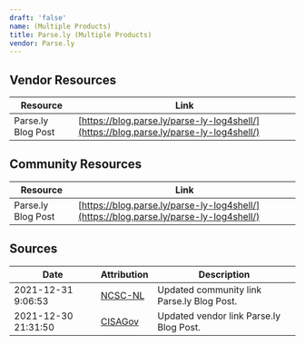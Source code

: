 ```yaml
---
draft: 'false'
name: (Multiple Products)
title: Parse.ly (Multiple Products)
vendor: Parse.ly
---
```


## Vendor Resources
| Resource | Link |
| --- | --- |
| Parse.ly Blog Post | [https://blog.parse.ly/parse-ly-log4shell/](https://blog.parse.ly/parse-ly-log4shell/) |

## Community Resources
| Resource | Link |
| --- | --- |
| Parse.ly Blog Post | [https://blog.parse.ly/parse-ly-log4shell/](https://blog.parse.ly/parse-ly-log4shell/) |


## Sources
| Date | Attribution | Description |
| --- | --- | --- |
| 2021-12-31 9:06:53 | [NCSC-NL](https://github.com/NCSC-NL/log4shell/blob/main/software/README.md) | Updated community link Parse.ly Blog Post.  |
| 2021-12-30 21:31:50 | [CISAGov](https://raw.githubusercontent.com/cisagov/log4j-affected-db/develop/README.md) | Updated vendor link Parse.ly Blog Post.  |
